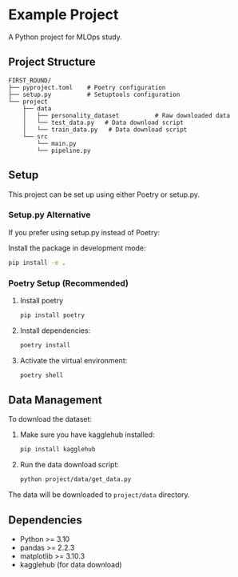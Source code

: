 # Example Project

A Python project for MLOps study.

## Project Structure

```
FIRST_ROUND/
├── pyproject.toml    # Poetry configuration
├── setup.py          # Setuptools configuration
└── project
    ├── data
    │   ├── personality_dataset          # Raw downloaded data
    │   └── test_data.py   # Data download script
    │   └── train_data.py   # Data download script
    └── src
        └── main.py
        └── pipeline.py
```

## Setup

This project can be set up using either Poetry or setup.py.

### Setup.py Alternative

If you prefer using setup.py instead of Poetry:

Install the package in development mode:
   ```bash
   pip install -e .
   ```

### Poetry Setup (Recommended)

1. Install poetry
   ``` bash
   pip install poetry
   ```

2. Install dependencies:
   ```bash
   poetry install
   ```

3. Activate the virtual environment:
   ```bash
   poetry shell
   ```

## Data Management

To download the dataset:

1. Make sure you have kagglehub installed:
   ```bash
   pip install kagglehub
   ```

2. Run the data download script:
   ```bash
   python project/data/get_data.py
   ```

The data will be downloaded to `project/data` directory.

## Dependencies

- Python >= 3.10
- pandas >= 2.2.3
- matplotlib >= 3.10.3
- kagglehub (for data download)